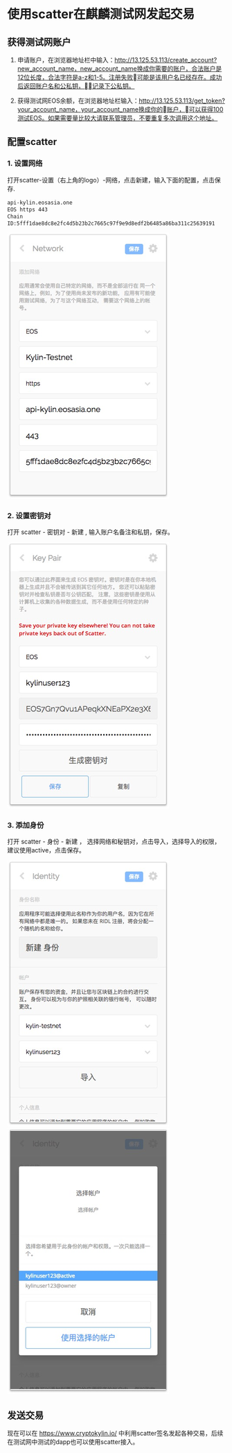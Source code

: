 # 使用scatter在麒麟测试网发起交易


## 获得测试网账户

1. 申请账户，在浏览器地址栏中输入：http://13.125.53.113/create_account?new_account_name，new_account_name换成你需要的账户，合法账户是12位长度，合法字符是a-z和1-5。注册失败可能是该用户名已经存在。成功后返回账户名和公私钥，记录下公私钥。
   
2. 获得测试网EOS余额，在浏览器地址栏输入：http://13.125.53.113/get_token?your_account_name，your_account_name换成你的账户，可以获得100测试EOS。如果需要量比较大请联系管理员，不要重复多次调用这个地址。

## 配置scatter

### 1. 设置网络
打开scatter-设置（右上角的logo）-网络，点击新建，输入下面的配置，点击保存.
```
api-kylin.eosasia.one
EOS https 443
Chain ID:5fff1dae8dc8e2fc4d5b23b2c7665c97f9e9d8edf2b6485a86ba311c25639191
```
![network](./img/001.jpg)

### 2. 设置密钥对

打开 scatter - 密钥对 - 新建 , 输入账户名备注和私钥，保存。
   
![keys](./img/002.jpg)

### 3. 添加身份

打开 scatter - 身份 - 新建 ， 选择网络和秘钥对，点击导入，选择导入的权限，建议使用active，点击保存。

![ident1](./img/003.jpg) ![ident2](./img/004.jpg)

## 发送交易

现在可以在 https://www.cryptokylin.io/ 中利用scatter签名发起各种交易，后续在测试网中测试的dapp也可以使用scatter接入。

